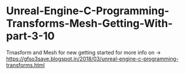 # Unreal-Engine-C-Programming-Transforms-Mesh-Getting-With-part-3-10
Trnasform and Mesh for new getting started 
for more info on -> https://gfso3save.blogspot.in/2018/03/unreal-engine-c-programming-transforms.html
